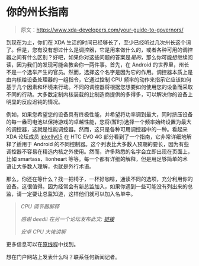 # 你的州长指南

> 原文：<https://www.xda-developers.com/your-guide-to-governors/>

到现在为止，你们在 XDA 生活的时间已经够长了，至少已经听过几次州长这个词了。但是，您有没有想过什么是调控器，它是用来做什么的，或者各种可用的调控器之间有什么区别？好吧，如果你对这些问题的答案是*是的*，那么你可能想继续阅读，因为我们的发现可能会教会你一两件事。首先，在 Android 的世界里，州长不是一个选举产生的官员。然而，选择这个名字是因为它的作用。调控器本质上是由内核给设备处理器的一组指令，它通过控制 CPU 频率的动作来指示它应该如何基于几个因素和环境来行动。不同的调控器将根据您想要如何使用您的设备而采取不同的行动。大多数定制内核装载的比制造商提供的多得多，可以解决你的设备上明显的反应迟钝的情况。

例如，如果您希望您的设备具有终极性能，并希望将功率调到最大，同时挤压设备的每一盎司电池以保持游戏的卓越性能，您将(暂时)选择一个频率始终设置为最大的调控器，这就是性能调控器。然而，这只是各种可用调控器中的一种。看起来 XDA 论坛成员 [jpkelly05](http://forum.xda-developers.com/member.php?u=4385556) 在 HTC EVO 4G 部分看到了一个指南，它非常详细地解释了适用于 Android 的不同控制器。这个列表比大多数人预期的要长，因为有些调控器不容易在精选内核之外使用。然而，许多熟悉的名字会立即出现在页面上，比如 smartass、lionheart 等等。每一个都有详细的解释，但是用足够简单的术语让大多数人理解，也就是外行术语。

那么，你还在等什么？找一把椅子，一杯好咖啡，通读不同的选项，充分利用你的设备。这很值得。因为经常会有新总监加入，如果你遇到一些可能没有列出来的总监，请一定要让总监知道，这样他们就可以加入名单中。

> *CPU 调节器解释*
> 
> *感谢 deedii 在另一个论坛发布此文:* [*链接*](http://forum.xda-developers.com/showpost.php?p=26884865&postcount=2)
> 
> *安卓 CPU 大佬讲解*

更多信息可以在[原线程](http://forum.xda-developers.com/showthread.php?t=2005306)中找到。

想在门户网站上发表什么吗？联系任何新闻记者。
